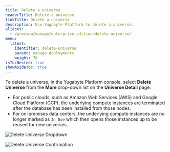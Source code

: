 ```yaml
---
title: Delete a universe
headerTitle: Delete a universe
linkTitle: Delete a universe
description: Use Yugabyte Platform to delete a universe.
aliases:
  - /preview/manage/enterprise-edition/delete-universe/
menu:
  latest:
    identifier: delete-universe
    parent: manage-deployments
    weight: 70
isTocNested: true
showAsideToc: true
---
```


To delete a universe, in the Yugabyte Platform console, select **Delete Universe** from the **More** drop-down list on the **Universe Detail** page.

- For public clouds, such as Amazon Web Services (AWS) and Google Cloud Platform (GCP), the underlying compute instances are terminated after the database has been installed from those nodes.
- For on-premises data centers, the underlying compute instances are no longer marked as `In Use` which then opens those instances up to be reused for new universes.

![Delete Universe Dropdown](/images/ee/delete-univ-1.png)

![Delete Universe Confirmation](/images/ee/delete-univ-2.png)
